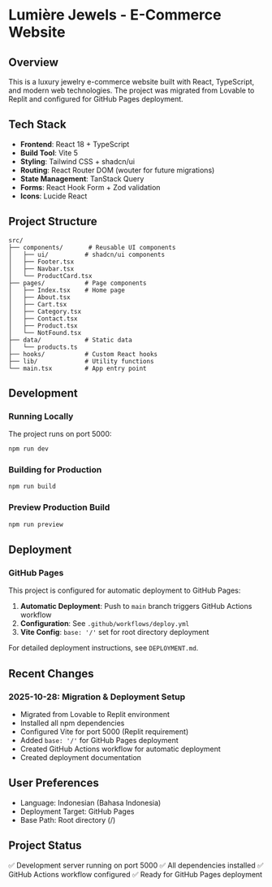 # Lumière Jewels - E-Commerce Website

## Overview
This is a luxury jewelry e-commerce website built with React, TypeScript, and modern web technologies. The project was migrated from Lovable to Replit and configured for GitHub Pages deployment.

## Tech Stack
- **Frontend**: React 18 + TypeScript
- **Build Tool**: Vite 5
- **Styling**: Tailwind CSS + shadcn/ui
- **Routing**: React Router DOM (wouter for future migrations)
- **State Management**: TanStack Query
- **Forms**: React Hook Form + Zod validation
- **Icons**: Lucide React

## Project Structure
```
src/
├── components/       # Reusable UI components
│   ├── ui/          # shadcn/ui components
│   ├── Footer.tsx
│   ├── Navbar.tsx
│   └── ProductCard.tsx
├── pages/           # Page components
│   ├── Index.tsx    # Home page
│   ├── About.tsx
│   ├── Cart.tsx
│   ├── Category.tsx
│   ├── Contact.tsx
│   ├── Product.tsx
│   └── NotFound.tsx
├── data/            # Static data
│   └── products.ts
├── hooks/           # Custom React hooks
├── lib/             # Utility functions
└── main.tsx         # App entry point
```

## Development

### Running Locally
The project runs on port 5000:
```bash
npm run dev
```

### Building for Production
```bash
npm run build
```

### Preview Production Build
```bash
npm run preview
```

## Deployment

### GitHub Pages
This project is configured for automatic deployment to GitHub Pages:

1. **Automatic Deployment**: Push to `main` branch triggers GitHub Actions workflow
2. **Configuration**: See `.github/workflows/deploy.yml`
3. **Vite Config**: `base: '/'` set for root directory deployment

For detailed deployment instructions, see `DEPLOYMENT.md`.

## Recent Changes

### 2025-10-28: Migration & Deployment Setup
- Migrated from Lovable to Replit environment
- Installed all npm dependencies
- Configured Vite for port 5000 (Replit requirement)
- Added `base: '/'` for GitHub Pages deployment
- Created GitHub Actions workflow for automatic deployment
- Created deployment documentation

## User Preferences
- Language: Indonesian (Bahasa Indonesia)
- Deployment Target: GitHub Pages
- Base Path: Root directory (/)

## Project Status
✅ Development server running on port 5000
✅ All dependencies installed
✅ GitHub Actions workflow configured
✅ Ready for GitHub Pages deployment
